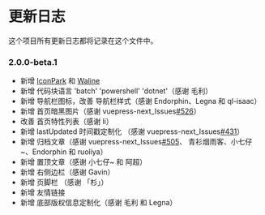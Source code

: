 # 更新日志

这个项目所有更新日志都将记录在这个文件中。

### 2.0.0-beta.1

- 新增 [IconPark](https://iconpark.oceanengine.com/) 和 [Waline](https://waline.js.org/)
- 新增 代码块语言 'batch' 'powershell' 'dotnet'（感谢 毛利）
- 新增 导航栏图标，改善 导航栏样式（感谢 Endorphin、Legna 和 ql-isaac）
- 新增 首页暗黑图片（感谢 vuepress-next_Issues[#526](https://github.com/vuepress/vuepress-next/issues/526)）
- 改善 首页特性列表（感谢 li）
- 新增 lastUpdated 时间戳定制化 （感谢 vuepress-next_Issues[#431](https://github.com/vuepress/vuepress-next/issues/431)）
- 新增 归档文章（感谢 vuepress-next_Issues[#505](https://github.com/vuepress/vuepress-next/issues/505)、 青衫烟雨客、小七仔~、Endorphin 和 ruoliya）
- 新增 置顶文章（感谢 小七仔~ 和 阿超）
- 新增 右侧边栏（感谢 Gavin）
- 新增 页脚栏 （感谢 「杉」）
- 新增 友情链接
- 新增 底部版权信息定制化（感谢 毛利 和 Legna）